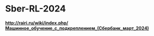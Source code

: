 # Sber-RL-2024

#### http://rairi.ru/wiki/index.php/Машинное_обучение_с_подкреплением_(Сбербанк_март_2024)
